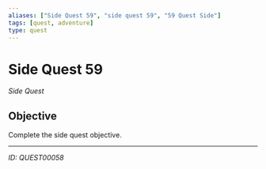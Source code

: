 ```yaml
---
aliases: ["Side Quest 59", "side quest 59", "59 Quest Side"]
tags: [quest, adventure]
type: quest
---
```


# Side Quest 59

*Side Quest*

## Objective
Complete the side quest objective.

---
*ID: QUEST00058*